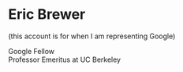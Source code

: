 <h1>Eric Brewer</h1><p>

(this account is for when I am representing Google) <p>

Google Fellow<br>
Professor Emeritus at UC Berkeley

<!---
EricBrewer-g/EricBrewer-g is a ✨ special ✨ repository because its `README.md` (this file) appears on your GitHub profile.
You can click the Preview link to take a look at your changes.
--->
